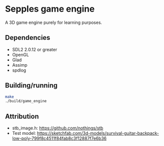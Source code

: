 # Sepples game engine

A 3D game engine purely for learning purposes.

## Dependencies
* SDL2 2.0.12 or greater
* OpenGL
* Glad
* Assimp
* spdlog

## Building/running
```bash
make
./build/game_engine
```

## Attribution
* stb\_image.h: https://github.com/nothings/stb
* Test model: https://sketchfab.com/3d-models/survival-guitar-backpack-low-poly-799f8c4511f84fab8c3f12887f7e6b36
